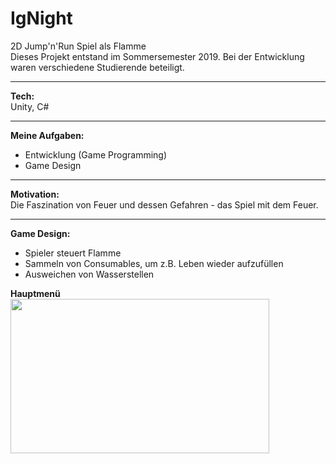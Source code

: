 # IgNight
2D Jump'n'Run Spiel als Flamme</br>
Dieses Projekt entstand im Sommersemester 2019. Bei der Entwicklung waren verschiedene Studierende beteiligt.</br>
_____________________________________
<b>Tech:</b></br>
Unity, C#
_____________________________________
<b>Meine Aufgaben:</b></br>
- Entwicklung (Game Programming)
- Game Design
_____________________________________
<b>Motivation:</b></br>
Die Faszination von Feuer und dessen Gefahren - das Spiel mit dem Feuer.
_____________________________________
<b>Game Design:</b></br>
- Spieler steuert Flamme
- Sammeln von Consumables, um z.B. Leben wieder aufzufüllen
- Ausweichen von Wasserstellen

<b>Hauptmenü</b></br>
<img src="/Screenshots/1.PNG" width="414" height="247"/>
